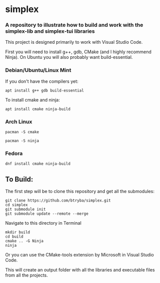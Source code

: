 # simplex
### A repository to illustrate how to build and work with the simplex-lib and simplex-tui libraries

This project is designed primarily to work with Visual Studio Code.

First you will need to install g++, gdb, CMake (and I highly recommend Ninja). On Ubuntu you will also probably want build-essential.

### Debian/Ubuntu/Linux Mint
If you don't have the compilers yet:

`apt install g++ gdb build-essential`

To install cmake and ninja:

`apt install cmake ninja-build`

### Arch Linux
`pacman -S cmake`

`pacman -S ninja`

### Fedora
`dnf install cmake ninja-build`

## To Build:
The first step will be to clone this repository and get all the submodules:

```
git clone https://github.com/btryba/simplex.git
cd simplex
git submodule init
git submodule update --remote --merge
```

Navigate to this directory in Terminal
```
mkdir build
cd build
cmake .. -G Ninja
ninja
```

Or you can use the CMake-tools extension by Microsoft in Visual Studio Code.

This will create an output folder with all the libraries and executable files from all the projects.
